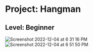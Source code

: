 # Project: Hangman

## Level:  Beginner

![Screenshot 2022-12-04 at 6 31 16 PM](https://user-images.githubusercontent.com/81766272/205523736-e3e3a56e-947b-468d-a517-82ce263f2362.png)
![Screenshot 2022-12-04 at 6 51 50 PM](https://user-images.githubusercontent.com/81766272/205523742-5edbb9ea-9406-4fcf-80af-a2c46212f490.png)
